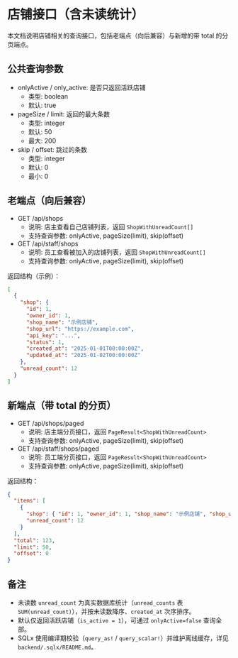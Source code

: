 # 店铺接口（含未读统计）

本文档说明店铺相关的查询接口，包括老端点（向后兼容）与新增的带 total 的分页端点。

## 公共查询参数

- onlyActive / only_active: 是否只返回活跃店铺
  - 类型: boolean
  - 默认: true
- pageSize / limit: 返回的最大条数
  - 类型: integer
  - 默认: 50
  - 最大: 200
- skip / offset: 跳过的条数
  - 类型: integer
  - 默认: 0
  - 最小: 0

## 老端点（向后兼容）

- GET /api/shops
  - 说明: 店主查看自己店铺列表，返回 `ShopWithUnreadCount[]`
  - 支持查询参数: onlyActive, pageSize(limit), skip(offset)
- GET /api/staff/shops
  - 说明: 员工查看被加入的店铺列表，返回 `ShopWithUnreadCount[]`
  - 支持查询参数: onlyActive, pageSize(limit), skip(offset)

返回结构（示例）：

```json
[
  {
    "shop": {
      "id": 1,
      "owner_id": 1,
      "shop_name": "示例店铺",
      "shop_url": "https://example.com",
      "api_key": "...",
      "status": 1,
      "created_at": "2025-01-01T00:00:00Z",
      "updated_at": "2025-01-02T00:00:00Z"
    },
    "unread_count": 12
  }
]
```

## 新端点（带 total 的分页）

- GET /api/shops/paged
  - 说明: 店主端分页接口，返回 `PageResult<ShopWithUnreadCount>`
  - 支持查询参数: onlyActive, pageSize(limit), skip(offset)
- GET /api/staff/shops/paged
  - 说明: 员工端分页接口，返回 `PageResult<ShopWithUnreadCount>`
  - 支持查询参数: onlyActive, pageSize(limit), skip(offset)

返回结构：

```json
{
  "items": [
    {
      "shop": { "id": 1, "owner_id": 1, "shop_name": "示例店铺", "shop_url": "https://example.com", "api_key": "...", "status": 1, "created_at": "2025-01-01T00:00:00Z", "updated_at": "2025-01-02T00:00:00Z" },
      "unread_count": 12
    }
  ],
  "total": 123,
  "limit": 50,
  "offset": 0
}
```

## 备注

- 未读数 `unread_count` 为真实数据库统计（`unread_counts` 表 `SUM(unread_count)`），并按未读数降序、`created_at` 次序排序。
- 默认仅返回活跃店铺（`is_active = 1`），可通过 `onlyActive=false` 查询全部。
- SQLx 使用编译期校验（`query_as!` / `query_scalar!`）并维护离线缓存，详见 `backend/.sqlx/README.md`。
